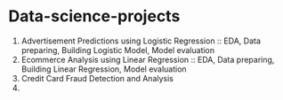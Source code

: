 # Data-science-projects
 1. Advertisement Predictions using Logistic Regression :: EDA, Data preparing, Building Logistic Model, Model evaluation
 2. Ecommerce Analysis using Linear Regression :: EDA, Data preparing, Building Linear Regression, Model evaluation
 3. Credit Card Fraud Detection and Analysis
 4.
